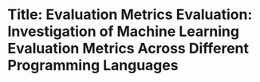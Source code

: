 # Title: Evaluation Metrics Evaluation: Investigation of Machine Learning Evaluation Metrics Across Different Programming Languages
